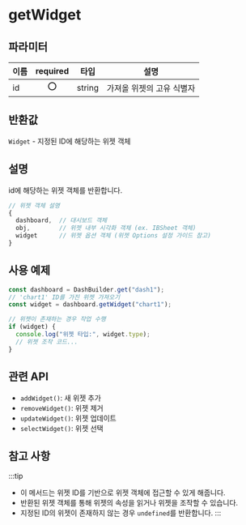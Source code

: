 # getWidget

## 파라미터

| 이름 | required |타입   | 설명                      |
| ---- | :--:|------ | ------------------------- |
| id   | ⭕|string | 가져올 위젯의 고유 식별자 |

## 반환값

`Widget` - 지정된 ID에 해당하는 위젯 객체

## 설명

id에 해당하는 위젯 객체를 반환합니다.

```javascript
// 위젯 객체 설명
{
  dashboard,  // 대시보드 객체
  obj,        // 위젯 내부 시각화 객체 (ex. IBSheet 객체)
  widget      // 위젯 옵션 객체 (위젯 Options 설정 가이드 참고)
}
```

## 사용 예제

```javascript
const dashboard = DashBuilder.get("dash1");
// 'chart1' ID를 가진 위젯 가져오기
const widget = dashboard.getWidget("chart1");

// 위젯이 존재하는 경우 작업 수행
if (widget) {
  console.log("위젯 타입:", widget.type);
  // 위젯 조작 코드...
}
```
## 관련 API

- `addWidget()`: 새 위젯 추가
- `removeWidget()`: 위젯 제거
- `updateWidget()`: 위젯 업데이트
- `selectWidget()`: 위젯 선택

## 참고 사항
:::tip
- 이 메서드는 위젯 ID를 기반으로 위젯 객체에 접근할 수 있게 해줍니다.
- 반환된 위젯 객체를 통해 위젯의 속성을 읽거나 위젯을 조작할 수 있습니다.
- 지정된 ID의 위젯이 존재하지 않는 경우 `undefined`를 반환합니다.
:::